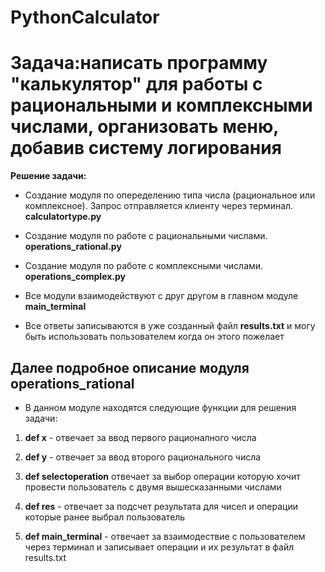 # PythonCalculator

# Задача:**написать программу "калькулятор" для работы с рациональными и комплексными числами, организовать меню, добавив систему логирования**

**Решение задачи:**

* Создание модуля по опеределению типа числа (рациональное или комплексное). Запрос отправляется клиенту через терминал. **calculatortype.py**

* Создание модуля по работе с рациональными числами. **operations_rational.py**

* Создание модуля по работе с комплексными числами. **operations_complex.py**

* Все модули взаимодействуют с друг другом в главном модуле **main_terminal**

*  Все ответы записываются в уже созданный файл **results.txt** и могу быть использовать пользователем когда он этого пожелает

## Далее подробное описание модуля operations_rational

* В данном модуле находятся следующие функции для решения задачи: 
1. **def x** - отвечает за ввод первого рационалного числа

2. **def y** - отвечает за ввод второго рационального числа

3. **def selectoperation** отвечает за выбор операции которую хочит провести пользователь с двумя вышесказанными числами

4. **def res** - отвечает за подсчет результата для чисел и операции которые ранее выбрал пользователь

5. **def main_terminal** - отвечает за взаимодествие с пользователем через терминал и записывает операции и их результат в файл results.txt
